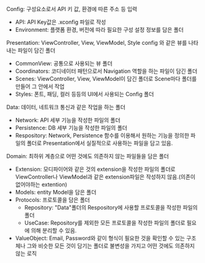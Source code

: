 
Config: 구성요소로서 API 키 값, 환경에 따른 주소 등 입력
 - API: API Key값은 .xconfig 파일로 작성
 - Environment: 플랫폼 환경, 버전에 따라 필요한 구성 설정 정보를 담은 폴더

Presentation: ViewController, View, ViewModel, Style config 와 같은 뷰를 나타내는 파일이 담긴 폴더
 - CommonView: 공통으로 사용되는 뷰 폴더
 - Coordinators: 코디네이터 패턴으로서 Navigation 역할을 하는 파일이 담긴 폴더
 - Scenes: ViewController, View, ViewModel이 담긴 폴더로 Scene마다 폴더를 만들어 그 안에서 작업
 - Styles: 폰트, 패딩, 컬러 등등의 UI에서 사용되는 Config 폴더

Data: 데이터, 네트워크 통신과 같은 작업을 하는 폴더
 - Network: API 세부 기능을 작성한 파일의 폴더
 - Persistence: DB 세부 기능을 작성한 파일의 폴더
 - Respository: Network, Persistence 함수를 이용해서 원하는 기능을 정의한 파일의 폴더로 Presentation에서 실질적으로 사용하는 파일을 담고 있음.

Domain: 최하위 계층으로 어떤 것에도 의존하지 않는 파일들을 담은 폴더
 - Extension: 모디파이어와 같은 것의 extension을 작성한 파일의 폴더로 ViewController나 ViewModel과 같은 extension파일은 작성하지 않음.(의존이 없어야하는 extention)
 - Models: entity Model을 담은 폴더
 - Protocols: 프로토콜을 담은 폴더
   - Repository: "Data"폴더의 Respository에 사용할 프로토콜을 작성한 파일의 폴더
   - UseCase: Repository를 제외한 모든 프로토콜을 작성한 파일의 폴더로 필요에 의해 분리할 수 있음.
 - ValueObject: Email, Password와 같이 형식이 필요한 것을 확인할 수 있는 구조체나 그와 비슷한 모든 것이 담기는 폴더로 불변성을 가지고 어떤 것에도 의존하지 않는 로직
